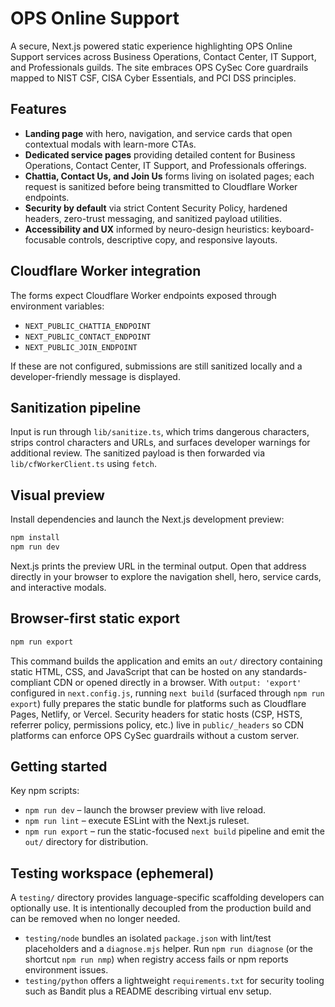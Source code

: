 # OPS Online Support

A secure, Next.js powered static experience highlighting OPS Online Support services across Business Operations, Contact Center, IT Support, and Professionals guilds. The site embraces OPS CySec Core guardrails mapped to NIST CSF, CISA Cyber Essentials, and PCI DSS principles.

## Features

- **Landing page** with hero, navigation, and service cards that open contextual modals with learn-more CTAs.
- **Dedicated service pages** providing detailed content for Business Operations, Contact Center, IT Support, and Professionals offerings.
- **Chattia, Contact Us, and Join Us** forms living on isolated pages; each request is sanitized before being transmitted to Cloudflare Worker endpoints.
- **Security by default** via strict Content Security Policy, hardened headers, zero-trust messaging, and sanitized payload utilities.
- **Accessibility and UX** informed by neuro-design heuristics: keyboard-focusable controls, descriptive copy, and responsive layouts.

## Cloudflare Worker integration

The forms expect Cloudflare Worker endpoints exposed through environment variables:

- `NEXT_PUBLIC_CHATTIA_ENDPOINT`
- `NEXT_PUBLIC_CONTACT_ENDPOINT`
- `NEXT_PUBLIC_JOIN_ENDPOINT`

If these are not configured, submissions are still sanitized locally and a developer-friendly message is displayed.

## Sanitization pipeline

Input is run through `lib/sanitize.ts`, which trims dangerous characters, strips control characters and URLs, and surfaces developer warnings for additional review. The sanitized payload is then forwarded via `lib/cfWorkerClient.ts` using `fetch`.

## Visual preview

Install dependencies and launch the Next.js development preview:

```bash
npm install
npm run dev
```

Next.js prints the preview URL in the terminal output. Open that address directly in your browser to explore the navigation shell, hero, service cards, and interactive modals.

## Browser-first static export

```bash
npm run export
```

This command builds the application and emits an `out/` directory containing static HTML, CSS, and JavaScript that can be hosted on any standards-compliant CDN or opened directly in a browser. With `output: 'export'` configured in `next.config.js`, running `next build` (surfaced through `npm run export`) fully prepares the static bundle for platforms such as Cloudflare Pages, Netlify, or Vercel. Security headers for static hosts (CSP, HSTS, referrer policy, permissions policy, etc.) live in `public/_headers` so CDN platforms can enforce OPS CySec guardrails without a custom server.

## Getting started

Key npm scripts:

- `npm run dev` – launch the browser preview with live reload.
- `npm run lint` – execute ESLint with the Next.js ruleset.
- `npm run export` – run the static-focused `next build` pipeline and emit the `out/` directory for distribution.

## Testing workspace (ephemeral)

A `testing/` directory provides language-specific scaffolding developers can optionally use. It is intentionally decoupled from the production build and can be removed when no longer needed.

- `testing/node` bundles an isolated `package.json` with lint/test placeholders and a `diagnose.mjs` helper. Run `npm run diagnose` (or the shortcut `npm run nmp`) when registry access fails or npm reports environment issues.
- `testing/python` offers a lightweight `requirements.txt` for security tooling such as Bandit plus a README describing virtual env setup.
